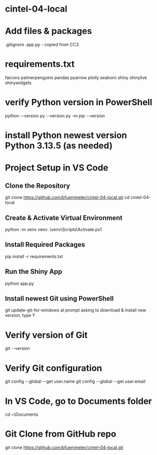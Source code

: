# cintel-04-local

# Add files & packages
.gitignore
.app.py - copied from CC3

# requirements.txt
faicons
palmerpenguins
pandas
pyarrow
plotly
seaborn
shiny
shinylive
shinywidgets

# verify Python version in PowerShell
python --version
py --version
py -m pip --version

# install Python newest version Python 3.13.5  (as needed)

# Project Setup in VS Code
## Clone the Repository
git clone https://github.com/bfuemmeler/cintel-04-local.git
cd cintel-04-local

## Create & Activate Virtual Environment
python -m venv venv
.\venv\Scripts\Activate.ps1

## Install Required Packages
pip install -r requirements.txt

## Run the Shiny App
python app.py

## Install newest Git using PowerShell
git update-git-for-windows
at prompt asking to download & install new version, type Y

# Verify version of Git
git --version

# Verify Git configuration
git config --global --get user.name
git config --global --get user.email

# In VS Code, go to Documents folder
cd ~\Documents

# Git Clone from GitHub repo
git clone https://github.com/bfuemmeler/cintel-04-local.git







